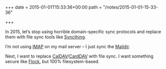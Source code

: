 +++
date = 2015-01-01T15:33:36+00:00
path = "/notes/2015-01-01-15-33-36"

+++

<p>In 2015, let’s stop using horrible domain-specific sync protocols and replace them with file sync tools like <a href="http://syncthing.net">Syncthing</a>.</p>
<p>I’m not using <a href="https://en.wikipedia.org/wiki/Internet_Message_Access_Protocol">IMAP</a> on my mail server – I just sync the <a href="http://en.wikipedia.org/wiki/Maildir">Maildir</a>.</p>
<p>Next, I want to replace <a href="https://en.wikipedia.org/wiki/CalDAV">CalDAV</a>/<a href="https://en.wikipedia.org/wiki/CardDAV">CardDAV</a> with file sync. I want something secure like <a href="https://play.google.com/store/apps/details?id=org.anhonesteffort.flock">Flock</a>, but 100% filesystem-based.</p>

